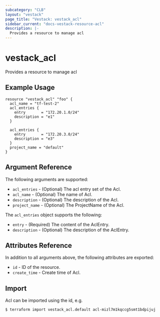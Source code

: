 ```yaml
---
subcategory: "CLB"
layout: "vestack"
page_title: "Vestack: vestack_acl"
sidebar_current: "docs-vestack-resource-acl"
description: |-
  Provides a resource to manage acl
---
```

# vestack_acl
Provides a resource to manage acl
## Example Usage
```hcl
resource "vestack_acl" "foo" {
  acl_name = "tf-test-2"
  acl_entries {
    entry       = "172.20.1.0/24"
    description = "e1"
  }

  acl_entries {
    entry       = "172.20.3.0/24"
    description = "e3"
  }
  project_name = "default"
}
```
## Argument Reference
The following arguments are supported:
* `acl_entries` - (Optional) The acl entry set of the Acl.
* `acl_name` - (Optional) The name of Acl.
* `description` - (Optional) The description of the Acl.
* `project_name` - (Optional) The ProjectName of the Acl.

The `acl_entries` object supports the following:

* `entry` - (Required) The content of the AclEntry.
* `description` - (Optional) The description of the AclEntry.

## Attributes Reference
In addition to all arguments above, the following attributes are exported:
* `id` - ID of the resource.
* `create_time` - Create time of Acl.


## Import
Acl can be imported using the id, e.g.
```
$ terraform import vestack_acl.default acl-mizl7m1kqccg5smt1bdpijuj
```


